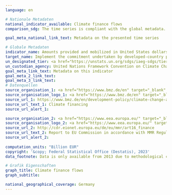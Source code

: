 ```yaml
---
language: en    

# Nationale Metadaten    
national_indicator_available: Climate finance flows    
comparison_sdg: The time series is compliant with the global metadata.    

goal_meta_national_link_text: Metadata on the presented time series    

# Globale Metadaten    
indicator_name: Amounts provided and mobilized in United States dollars per year in relation to the continued existing collective mobilization goal of the $100 billion commitment through to 2025    
target_name: Implement the commitment undertaken by developed-country parties to the United Nations Framework Convention on Climate Change to a goal of mobilizing jointly $100 billion annually by 2020 from all sources to address the needs of developing countries in the context of meaningful mitigation actions and transparency on implementation and fully operationalize the Green Climate Fund through its capitalization as soon as possible    
un_designated_tier: <a href="https://unstats.un.org/sdgs/iaeg-sdgs/tier-classification/" title="Click here for more information on the UN tier classification."  target="_blank" onclick="return confirm_alert(this);">Tier II</a>    
un_custodian_agency: United Nations Framework Convention on Climate Change (UNFCCC)    
goal_meta_link_text: Metadata on this indicator    
goal_meta_2_link_text:     
goal_meta_3_link_text:         
# Datenquellen
source_organisation_1: <a href="https://www.bmz.de/en" target="_blank" onclick="return confirm_alert('');"> Federal Ministry for Economic Cooperation and Development </a>
source_organisation_logo_1: <a href="https://www.bmz.de/en" target="_blank" onclick="return confirm_alert('');"><img src="https://g205sdgs.github.io/sdg-indicators/public/OrgImgEn/bmz.png" alt="Logo bmz" style="height:60px; width:148px"/></a>
source_url_1: https://www.bmz.de/en/development-policy/climate-change-and-development/climate-financing
source_url_text_1: Climate financing
source_url_alert_1: 

source_organisation_2: <a href="https://www.eea.europa.eu/" target="_blank" onclick="return confirm_alert('');"> European Environment Agency (EEA) </a>
source_organisation_logo_2: <a href="https://www.eea.europa.eu/" target="_blank" onclick="return confirm_alert('');"><img src="https://g205sdgs.github.io/sdg-indicators/public/OrgImgEn/eea.png" alt="Logo eea" style="height:60px; width:148px"/></a>
source_url_2: http://cdr.eionet.europa.eu/de/eu/mmr/art16_finance
source_url_text_2: Report to EU Commission in accordance with MMR Regulation article 16
source_url_alert_2: 
    
computation_units: "Billion EUR"    
copyright: '&copy; Federal Statistical Office (Destatis), 2023'    
data_footnote: Data is only available from 2013 due to methodological changes.    

# Grafik Eigenschaften    
graph_title: Climate finance flows
graph_subtitle:     

national_geographical_coverage: Germany    
---
```


<span></span>